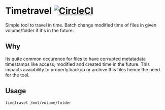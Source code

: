 # Timetravel  [![CircleCI](https://circleci.com/gh/radekdymacz/timetravel.svg?style=svg)](https://circleci.com/gh/radekdymacz/timetravel)

Simple tool to travel in time.
Batch change modified time of files in given volume/folder if it's in the future.

## Why

Its quite common occurence for files to have corrupted metatadata timestamps like access, modified and created time in the future. This impacts avaiability to properly backup or archive this files hence the need for the tool.


## Usage

```
timetravel /mnt/volume/folder
```
